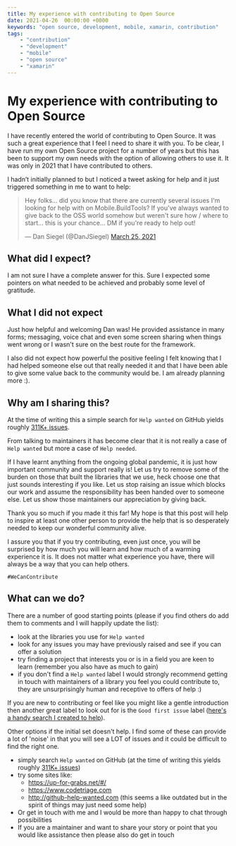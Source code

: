 ```yaml
---
title: My experience with contributing to Open Source
date: 2021-04-26  00:00:00 +0000
keywords: "open source, development, mobile, xamarin, contribution"
tags:
    - "contribution"
    - "development"
    - "mobile"
    - "open source"
    - "xamarin"
---
```

# My experience with contributing to Open Source

I have recently entered the world of contributing to Open Source. It was such a great experience that I feel I need to share it with you. To be clear, I have run my own Open Source project for a number of years but this has been to support my own needs with the option of allowing others to use it. It was only in 2021 that I have contributed to others.

I hadn’t initially planned to but I noticed a tweet asking for help and it just triggered something in me to want to help:

<blockquote class="twitter-tweet"><p lang="en" dir="ltr">Hey folks... did you know that there are currently several issues I&#39;m looking for help with on Mobile.BuildTools? If you&#39;ve always wanted to give back to the OSS world somehow but weren&#39;t sure how / where to start... this is your chance... DM if you&#39;re ready to help out!</p>&mdash; Dan Siegel (@DanJSiegel) <a href="https://twitter.com/DanJSiegel/status/1375157921672126467?ref_src=twsrc%5Etfw">March 25, 2021</a></blockquote> <script async src="https://platform.twitter.com/widgets.js" charset="utf-8"></script>

## What did I expect?

I am not sure I have a complete answer for this. Sure I expected some pointers on what needed to be achieved and probably some level of gratitude.

## What I did not expect

Just how helpful and welcoming Dan was! He provided assistance in many forms; messaging, voice chat and even some screen sharing when things went wrong or I wasn't sure on the best route for the framework.

I also did not expect how powerful the positive feeling I felt knowing that I had helped someone else out that really needed it and that I have been able to give some value back to the community would be. I am already planning more :).

## Why am I sharing this?

At the time of writing this a simple search for `Help wanted` on GitHub yields roughly [311K+ issues](https://github.com/search?q=is%3Aissue+is%3Aopen+label%3A%22help+wanted%22).

From talking to maintainers it has become clear that it is not really a case of `Help wanted` but more a case of `Help needed`.

If I have learnt anything from the ongoing global pandemic, it is just how important community and support really is! Let us try to remove some of the burden on those that built the libraries that we use, heck choose one that just sounds interesting if you like. Let us stop raising an issue which blocks our work and assume the responsibility has been handed over to someone else. Let us show those maintainers our appreciation by giving back.

Thank you so much if you made it this far! My hope is that this post will help to inspire at least one other person to provide the help that is so desperately needed to keep our wonderful community alive.

I assure you that if you try contributing, even just once, you will be surprised by how much you will learn and how much of a warming experience it is. It does not matter what experience you have, there will always be a way that you can help others. 

`#WeCanContribute`

## What can we do?

There are a number of good starting points (please if you find others do add them to comments and I will happily update the list):

* look at the libraries you use for `Help wanted`
* look for any issues you may have previously raised and see if you can offer a solution
* try finding a project that interests you or is in a field you are keen to learn (remember you also have as much to gain)
* if you don't find a `Help wanted` label I would strongly recommend getting in touch with maintainers of a library you feel you could contribute to, they are unsurprisingly human and receptive to offers of help :)
 
If you are new to contributing or feel like you might like a gentle introduction then another great label to look out for is the `Good first issue` label ([here's a handy search I created to help](https://github.com/search?q=is%3Aissue+is%3Aopen+label%3A%22good+first+issue%22)).

Other options if the initial set doesn't help. I find some of these can provide a lot of 'noise' in that you will see a LOT of issues and it could be difficult to find the right one.
* simply search `Help wanted` on GitHub (at the time of writing this yields roughly [311K+ issues](https://github.com/search?q=is%3Aissue+is%3Aopen+label%3A%22help+wanted%22))
* try some sites like:
  * https://up-for-grabs.net/#/
  * https://www.codetriage.com
  * http://github-help-wanted.com (this seems a like outdated but in the spirit of things may just need some help)
* Or get in touch with me and I would be more than happy to chat through possibilities
* If you are a maintainer and want to share your story or point that you would like assistance then please also do get in touch
